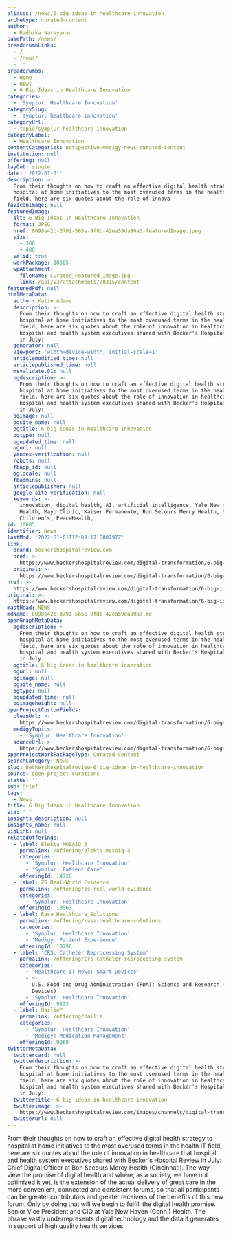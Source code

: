 ```yaml
---
aliases: /news/6-big-ideas-in-healthcare-innovation
archetype: curated-content
author:
  - Radhika Narayanan
basePath: /news/
breadcrumbLinks:
  - /
  - /news/
  - ''
breadcrumbs:
  - Home
  - News
  - 6 Big Ideas in Healthcare Innovation
categories:
  - 'Symplur: Healthcare Innovation'
categorySlug:
  - 'symplur: healthcare innovation'
categoryUrl:
  - topic/symplur-healthcare-innovation
categoryLabel:
  - Healthcare Innovation
contentCategories: netspective-medigy-news-curated-content
institution: null
offering: null
layOut: single
date: '2022-01-01'
description: >-
  From their thoughts on how to craft an effective digital health strategy to
  hospital at home initiatives to the most overused terms in the health IT
  field, here are six quotes about the role of innova
favIconImage: null
featuredImage:
  alt: 6 Big Ideas in Healthcare Innovation
  format: JPEG
  href: 8098e42b-3791-565e-9f8b-42ea59da80a3-featuredImage.jpeg
  size:
    - 300
    - 400
  valid: true
  workPackage: 10605
  wpAttachment:
    fileName: Curated_Featured_Image.jpg
    link: /api/v3/attachments/20315/content
featuredPdf: null
htmlMetaData:
  author: Katie Adams
  description: >-
    From their thoughts on how to craft an effective digital health strategy to
    hospital at home initiatives to the most overused terms in the health IT
    field, here are six quotes about the role of innovation in healthcare that
    hospital and health system executives shared with Becker's Hospital Review
    in July:
  generator: null
  viewport: 'width=device-width, initial-scale=1'
  articlemodified_time: null
  articlepublished_time: null
  msvalidate.01: null
  ogdescription: >-
    From their thoughts on how to craft an effective digital health strategy to
    hospital at home initiatives to the most overused terms in the health IT
    field, here are six quotes about the role of innovation in healthcare that
    hospital and health system executives shared with Becker's Hospital Review
    in July:
  ogimage: null
  ogsite_name: null
  ogtitle: 6 big ideas in healthcare innovation
  ogtype: null
  ogupdated_time: null
  ogurl: null
  yandex-verification: null
  robots: null
  fbapp_id: null
  oglocale: null
  fbadmins: null
  articlepublisher: null
  google-site-verification: null
  keywords: >-
    innovation, digital health, AI, artificial intelligence, Yale New Haven
    Health, Mayo Clinic, Kaiser Permanente, Bon Secours Mercy Health, Seattle
    Children's, PeaceHealth, 
id: 10605
identifier: News
lastMod: '2022-01-01T12:09:17.588797Z'
link:
  brand: beckershospitalreview.com
  href: >-
    https://www.beckershospitalreview.com/digital-transformation/6-big-ideas-in-healthcare-innovation-3.html
  original: >-
    https://www.beckershospitalreview.com/digital-transformation/6-big-ideas-in-healthcare-innovation-3.html
href: >-
  https://www.beckershospitalreview.com/digital-transformation/6-big-ideas-in-healthcare-innovation-3.html
original: >-
  https://www.beckershospitalreview.com/digital-transformation/6-big-ideas-in-healthcare-innovation-3.html
mastHead: NEWS
mdName: 8098e42b-3791-565e-9f8b-42ea59da80a3.md
openGraphMetaData:
  ogdescription: >-
    From their thoughts on how to craft an effective digital health strategy to
    hospital at home initiatives to the most overused terms in the health IT
    field, here are six quotes about the role of innovation in healthcare that
    hospital and health system executives shared with Becker's Hospital Review
    in July:
  ogtitle: 6 big ideas in healthcare innovation
  ogurl: null
  ogimage: null
  ogsite_name: null
  ogtype: null
  ogupdated_time: null
  ogimageheight: null
openProjectCustomFields:
  cleanUrl: >-
    https://www.beckershospitalreview.com/digital-transformation/6-big-ideas-in-healthcare-innovation-3.html
  medigyTopics:
    - 'Symplur: Healthcare Innovation'
  sourceUrl: >-
    https://www.beckershospitalreview.com/digital-transformation/6-big-ideas-in-healthcare-innovation-3.html
openProjectWorkPackageType: Curated Content
searchCategory: News
slug: beckershospitalreview-6-big-ideas-in-healthcare-innovation
source: open-project-curations
status: ''
sub: brief
tags:
  - News
title: 6 Big Ideas in Healthcare Innovation
via: ' '
insights_description: null
insights_name: null
viaLink: null
relatedOfferings:
  - label: Elekta MOSAIQ 3
    permalink: /offering/elekta-mosaiq-3
    categories:
      - 'Symplur: Healthcare Innovation'
      - 'Symplur: Patient Care'
    offeringId: 14728
  - label: ZS Real-World Evidence
    permalink: /offering/zs-real-world-evidence
    categories:
      - 'Symplur: Healthcare Innovation'
    offeringId: 13563
  - label: Rasa Healthcare Solutions
    permalink: /offering/rasa-healthcare-solutions
    categories:
      - 'Symplur: Healthcare Innovation'
      - 'Medigy: Patient Experience'
    offeringId: 10796
  - label: 'CRS: Catheter Reprocessing System'
    permalink: /offering/crs-catheter-reprocessing-system
    categories:
      - 'Healthcare IT News: Smart Devices'
      - >-
        U.S. Food and Drug Administration (FDA): Science and Research (Medical
        Devices)
      - 'Symplur: Healthcare Innovation'
    offeringId: 9133
  - label: Hailie™
    permalink: /offering/hailie
    categories:
      - 'Symplur: Healthcare Innovation'
      - 'Medigy: Medication Management'
    offeringId: 9068
twitterMetaData:
  twittercard: null
  twitterdescription: >-
    From their thoughts on how to craft an effective digital health strategy to
    hospital at home initiatives to the most overused terms in the health IT
    field, here are six quotes about the role of innovation in healthcare that
    hospital and health system executives shared with Becker's Hospital Review
    in July:
  twittertitle: 6 big ideas in healthcare innovation
  twitterimage: >-
    https://www.beckershospitalreview.com/images/channels/digital-transformation/5.jpg
  twitterurl: null
---
```

<p>From their thoughts on how to craft an effective digital health strategy to hospital at home initiatives to the most overused terms in the health IT field, here are six quotes about the role of innovation in healthcare that hospital and health system executives shared with Becker's Hospital Review in July:
Chief Digital Officer at Bon Secours Mercy Health (Cincinnati).
The way I view the promise of digital health and where, as a society, we have not optimized it yet, is the extension of the actual delivery of great care in the more convenient, connected and consistent forums, so that all participants can be greater contributors and greater receivers of the benefits of this new forum.
Only by doing that will we begin to fulfill the digital health promise.
Senior Vice President and CIO at Yale New Haven (Conn.) Health.
The phrase vastly underrepresents digital technology and the data it generates in support of high quality health services.</p>
